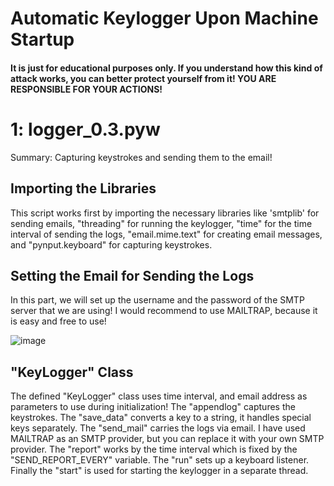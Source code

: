 # Automatic Keylogger Upon Machine Startup
#### It is just for educational purposes only. If you understand how this kind of attack works, you can better protect yourself from it! YOU ARE RESPONSIBLE FOR YOUR ACTIONS!

# 1: logger_0.3.pyw
Summary: Capturing keystrokes and sending them to the email!

## Importing the Libraries
This script works first by importing the necessary libraries like 'smtplib' for sending emails, "threading" for running the keylogger, "time" for the time interval of sending the logs, "email.mime.text" for creating email messages, and "pynput.keyboard" for capturing keystrokes.

## Setting the Email for Sending the Logs
In this part, we will set up the username and the password of the SMTP server that we are using! I would recommend to use MAILTRAP, because it is easy and free to use! 

![image](https://github.com/hassnshahir/keylogger/assets/133601250/ac0a2ef0-7d01-4830-b6b7-6004c2588123)

## "KeyLogger" Class
The defined "KeyLogger" class uses time interval, and email address as parameters to use during initialization! The "appendlog" captures the keystrokes. The "save_data" converts a key to a string, it handles special keys separately. The "send_mail" carries the logs via email. I have used MAILTRAP as an SMTP provider, but you can replace it with your own SMTP provider. The "report" works by the time interval which is fixed by the "SEND_REPORT_EVERY" variable. The "run" sets up a keyboard listener. Finally the "start" is used for starting the keylogger in a separate thread. 



